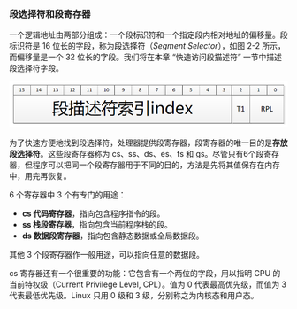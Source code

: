 ### 段选择符和段寄存器

一个逻辑地址由两部分组成：一个段标识符和一个指定段内相对地址的偏移量。段标识符是 16 位长的字段，称为段选择符（*Segment Selector*），如图 2-2 所示，而偏移量是一个 32 位长的字段。我们将在本章 “快速访问段描述符” 一节中描述段选择符字段。

![图 2-2：段描述符格式](../static/2_2.png)

为了快速方便地找到段选择符，处理器提供段寄存器，段寄存器的唯一目的是**存放段选择符**。这些段寄存器称为 cs、ss、ds、es、fs 和 gs。尽管只有6个段寄存器，但程序可以把同一个段寄存器用于不同的目的，方法是先将其值保存在内存中，用完再恢复。

6 个寄存器中 3 个有专门的用途：
- **cs 代码寄存器**，指向包含程序指令的段。
- **ss 栈段寄存器**，指向包含当前程序栈的段。
- **ds 数据段寄存器**，指向包含静态数据或全局数据段。

其他 3 个段寄存器作一般用途，可以指向任意的数据段。

cs 寄存器还有一个很重要的功能：它包含有一个两位的字段，用以指明 CPU 的当前特权级（Current Privilege Level, CPL）。值为 0 代表最高优先级，而值为 3 代表最低优先级。Linux 只用 0 级和 3 级，分别称之为内核态和用户态。

